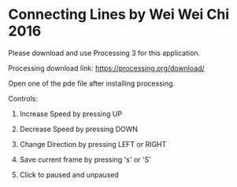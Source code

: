 # Connecting Lines by Wei Wei Chi 2016

Please download and use Processing 3 for this application.

Processing download link: https://processing.org/download/

Open one of the pde file after installing processing.

Controls:

1. Increase Speed by pressing UP

2. Decrease Speed by pressing DOWN

3. Change Direction by pressing LEFT or RIGHT

4. Save current frame by pressing 's' or 'S'

5. Click to paused and unpaused
